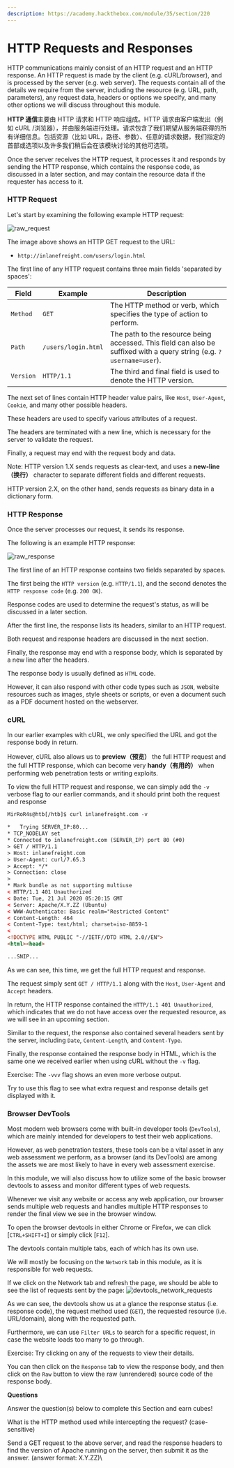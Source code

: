 ```yaml
---
description: https://academy.hackthebox.com/module/35/section/220
---
```


# HTTP Requests and Responses

HTTP communications mainly consist of an HTTP request and an HTTP response. An HTTP request is made by the client (e.g. cURL/browser), and is processed by the server (e.g. web server). The requests contain all of the details we require from the server, including the resource (e.g. URL, path, parameters), any request data, headers or options we specify, and many other options we will discuss throughout this module.

**HTTP 通信**主要由 HTTP 请求和 HTTP 响应组成。HTTP 请求由客户端发出（例如 cURL /浏览器），并由服务端进行处理。请求包含了我们期望从服务端获得的所有详细信息。包括资源（比如 URL，路径、参数）、任意的请求数据，我们指定的首部或选项以及许多我们稍后会在该模块讨论的其他可选项。

Once the server receives the HTTP request, it processes it and responds by sending the HTTP response, which contains the response code, as discussed in a later section, and may contain the resource data if the requester has access to it.



### HTTP Request

Let's start by examining the following example HTTP request:

![raw\_request](https://academy.hackthebox.com/storage/modules/35/raw\_request.png)

The image above shows an HTTP GET request to the URL:

* `http://inlanefreight.com/users/login.html`

The first line of any HTTP request contains three main fields 'separated by spaces':

| **Field** | **Example**         | **Description**                                                                                                       |
| --------- | ------------------- | --------------------------------------------------------------------------------------------------------------------- |
| `Method`  | `GET`               | The HTTP method or verb, which specifies the type of action to perform.                                               |
| `Path`    | `/users/login.html` | The path to the resource being accessed. This field can also be suffixed with a query string (e.g. `?username=user`). |
| `Version` | `HTTP/1.1`          | The third and final field is used to denote the HTTP version.                                                         |

The next set of lines contain HTTP header value pairs, like `Host`, `User-Agent`, `Cookie`, and many other possible headers. 

These headers are used to specify various attributes of a request. 

The headers are terminated with a new line, which is necessary for the server to validate the request. 

Finally, a request may end with the request body and data.

Note: HTTP version 1.X sends requests as clear-text, and uses a **new-line（换行）** character to separate different fields and different requests. 

HTTP version 2.X, on the other hand, sends requests as binary data in a dictionary form.

### HTTP Response

Once the server processes our request, it sends its response. 

The following is an example HTTP response:

![raw\_response](https://academy.hackthebox.com/storage/modules/35/raw\_response.png)

The first line of an HTTP response contains two fields separated by spaces. 

The first being the `HTTP version` (e.g. `HTTP/1.1`), and the second denotes the `HTTP response code` (e.g. `200 OK`).

Response codes are used to determine the request's status, as will be discussed in a later section. 

After the first line, the response lists its headers, similar to an HTTP request. 

Both request and response headers are discussed in the next section.

Finally, the response may end with a response body, which is separated by a new line after the headers. 

The response body is usually defined as `HTML` code. 

However, it can also respond with other code types such as `JSON`, website resources such as images, style sheets or scripts, or even a document such as a PDF document hosted on the webserver.

### cURL

In our earlier examples with cURL, we only specified the URL and got the response body in return. 

However, cURL also allows us to **preview（预览）** the full HTTP request and the full HTTP response, which can become very **handy（有用的）** when performing web penetration tests or writing exploits. 

To view the full HTTP request and response, we can simply add the `-v` verbose flag to our earlier commands, and it should print both the request and response

```html
MirRoR4s@htb[/htb]$ curl inlanefreight.com -v

*   Trying SERVER_IP:80...
* TCP_NODELAY set
* Connected to inlanefreight.com (SERVER_IP) port 80 (#0)
> GET / HTTP/1.1
> Host: inlanefreight.com
> User-Agent: curl/7.65.3
> Accept: */*
> Connection: close
> 
* Mark bundle as not supporting multiuse
< HTTP/1.1 401 Unauthorized
< Date: Tue, 21 Jul 2020 05:20:15 GMT
< Server: Apache/X.Y.ZZ (Ubuntu)
< WWW-Authenticate: Basic realm="Restricted Content"
< Content-Length: 464
< Content-Type: text/html; charset=iso-8859-1
< 
<!DOCTYPE HTML PUBLIC "-//IETF//DTD HTML 2.0//EN">
<html><head>

...SNIP...
```

As we can see, this time, we get the full HTTP request and response. 

The request simply sent `GET / HTTP/1.1` along with the `Host`, `User-Agent` and `Accept` headers. 

In return, the HTTP response contained the `HTTP/1.1 401 Unauthorized`, which indicates that we do not have access over the requested resource, as we will see in an upcoming section. 

Similar to the request, the response also contained several headers sent by the server, including `Date`, `Content-Length`, and `Content-Type`. 

Finally, the response contained the response body in HTML, which is the same one we received earlier when using cURL without the `-v` flag.

Exercise: The `-vvv` flag shows an even more verbose output. 

Try to use this flag to see what extra request and response details get displayed with it.

### Browser DevTools

Most modern web browsers come with built-in developer tools (`DevTools`), which are mainly intended for developers to test their web applications. 

However, as web penetration testers, these tools can be a vital asset in any web assessment we perform, as a browser (and its DevTools) are among the assets we are most likely to have in every web assessment exercise. 

In this module, we will also discuss how to utilize some of the basic browser devtools to assess and monitor different types of web requests.

Whenever we visit any website or access any web application, our browser sends multiple web requests and handles multiple HTTP responses to render the final view we see in the browser window. 

To open the browser devtools in either Chrome or Firefox, we can click \[`CTRL+SHIFT+I`] or simply click \[`F12`]. 

The devtools contain multiple tabs, each of which has its own use. 

We will mostly be focusing on the `Network` tab in this module, as it is responsible for web requests.

If we click on the Network tab and refresh the page, we should be able to see the list of requests sent by the page: ![devtools\_network\_requests](https://academy.hackthebox.com/storage/modules/35/devtools\_network\_requests.jpg)

As we can see, the devtools show us at a glance the response status (i.e. response code), the request method used (`GET`), the requested resource (i.e. URL/domain), along with the requested path. 

Furthermore, we can use `Filter URLs` to search for a specific request, in case the website loads too many to go through.

Exercise: Try clicking on any of the requests to view their details. 

You can then click on the `Response` tab to view the response body, and then click on the `Raw` button to view the raw (unrendered) source code of the response body.

**Questions**

Answer the question(s) below to complete this Section and earn cubes!

What is the HTTP method used while intercepting the request? (case-sensitive) 

Send a GET request to the above server, and read the response headers to find the version of Apache running on the server, then submit it as the answer. (answer format: X.Y.ZZ)\
